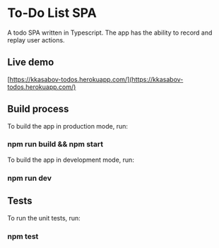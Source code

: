 # To-Do List SPA

A todo SPA written in Typescript. The app has the ability to record and replay user actions.

## Live demo

[https://kkasabov-todos.herokuapp.com/](https://kkasabov-todos.herokuapp.com/)

## Build process

To build the app in production mode, run:

### npm run build && npm start

To build the app in development mode, run:

### npm run dev

## Tests

To run the unit tests, run:

### npm test
